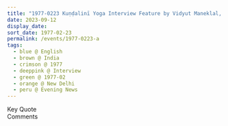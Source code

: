 ```yaml
---
title: "1977-0223 Kuṇḍalinī Yoga Interview Feature by Vidyut Maneklal, Evening News, New Delhi, India from The Life Eternal, 1979 Issue, Pages 8 and 9"
date: 2023-09-12
display_date: 
sort_date: 1977-02-23
permalink: /events/1977-0223-a
tags:
  - blue @ English
  - brown @ India
  - crimson @ 1977
  - deeppink @ Interview
  - green @ 1977-02
  - orange @ New Delhi
  - peru @ Evening News
---
```


<wave-list>
  <list-title color="green" width="75">Key Quote</list-title>
  <list-item color="BlanchedAlmond"  width="200"></list-item>
  <list-item color="Lavender"></list-item>
  <list-item color="BlanchedAlmond"></list-item>
</wave-list>

<br>

<wave-list>
  <list-title color="green" width="75">Comments</list-title>
  <list-item color="BlanchedAlmond"  width="200"></list-item>
  <list-item color="Lavender"></list-item>
  <list-item color="BlanchedAlmond"></list-item>
</wave-list>
